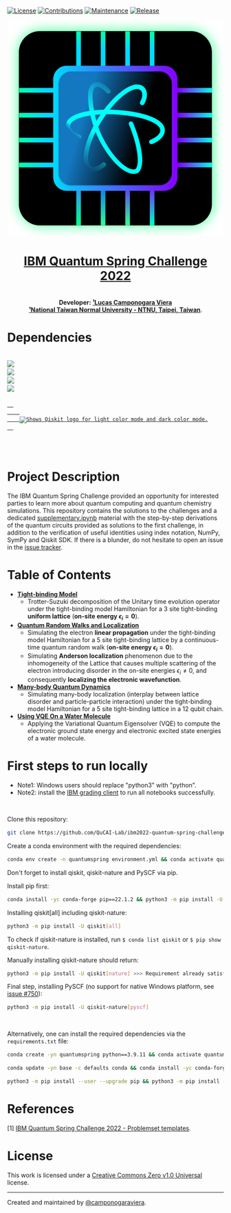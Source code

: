 <!-- Badges: -->
[![License](https://img.shields.io/github/license/QuCAI-Lab/ibm2022-quantum-spring-challenge.svg?logo=CreativeCommons&style=flat-square)](https://github.com/QuCAI-Lab/ibm2022-quantum-spring-challenge/blob/dev/LICENSE.md)
[![Contributions](https://img.shields.io/badge/contributions-welcome-orange?style=flat-square)](https://github.com/QuCAI-Lab/ibm2022-quantum-spring-challenge/pulls)
[![Maintenance](https://img.shields.io/badge/Maintained%3F-yes-green.svg)](https://github.com/QuCAI-Lab/ibm2022-quantum-spring-challenge/graphs/commit-activity)
[![Release](https://img.shields.io/github/release/QuCAI-Lab/ibm2022-quantum-spring-challenge.svg)](https://github.com/QuCAI-Lab/ibm2022-quantum-spring-challenge/releases)

<!-- Logo: -->
<div align="center">
  <a href="https://qucai-lab.github.io/"><img src="https://github.com/QuCAI-Lab/qucai-lab.github.io/blob/main/assets/QuCAI-Lab.png" height="500" width="500" /></a>
</div>

<!-- Title: -->
<div align="center">
  <h1> <a href="https://challenges.quantum-computing.ibm.com/spring-2022"> IBM Quantum Spring Challenge 2022 </a></h1>
</div>
<br>

<!-- Author: -->
<div align="center">
  <b>Developer: <a target="_blank" href="https://github.com/camponogaraviera">¹Lucas Camponogara Viera</a></b>
<br>
<b><a target="_blank" href="https://en.ntnu.edu.tw/">¹National Taiwan Normal University - NTNU, Taipei, Taiwan</a></b>.
<br>
</div>


<!-- Dependencies: -->
# Dependencies
<code>
<a href="https://www.python.org/" target="_blank" rel="noopener noreferrer"><img height="27" src="https://www.python.org/static/img/python-logo.png"></a>
<a href="https://numpy.org/" target="_blank" rel="noopener noreferrer"><img height="27" src="https://numpy.org/images/logo.svg"></a>
<a href="https://matplotlib.org" target="_blank" rel="noopener noreferrer"><img height="27" src="https://matplotlib.org/_static/images/logo2.svg"></a>
<a href="https://pyscf.org/" target="_blank" rel="noopener noreferrer"><img height="27" src="https://pyscf.org/_images/pyscf-logo.png"></a>
<a href="https://qiskit.org/" target="_blank" rel="noopener noreferrer">
  <picture>
    <source media="(prefers-color-scheme: dark)" srcset="https://qiskit.org/documentation/stable/0.19/_static/logo.png">
    <img alt="Shows Qiskit logo for light color mode and dark color mode." src="https://upload.wikimedia.org/wikipedia/commons/thumb/5/51/Qiskit-Logo.svg/1200px-Qiskit-Logo.svg.png" height="27">
  </picture>
</a>
</code>
<br>
<br>
  

# Project Description

The IBM Quantum Spring Challenge provided an opportunity for interested parties to learn more about quantum computing and quantum chemistry simulations. This repository contains the solutions to the challenges and a dedicated [supplementary.ipynb](supplementary.ipynb) material with the step-by-step derivations of the quantum circuits provided as solutions to the first challenge, in addition to the verification of useful identities using index notation, NumPy, SymPy and Qiskit SDK. If there is a blunder, do not hesitate to open an issue in the [issue tracker](https://github.com/QuCAI-Lab/ibm2022-quantum-spring-challenge/issues).
  
  
# Table of Contents

- **[Tight-binding Model](https://github.com/QuCAI-Lab/ibm2022-quantum-spring-challenge/blob/dev/exercise1/solution1.ipynb)**
  - Trotter-Suzuki decomposition of the Unitary time evolution operator under the tight-binding model Hamiltonian for a 3 site tight-binding **uniform lattice** (**on-site energy $\epsilon_i = 0$**).
- **[Quantum Random Walks and Localization](https://github.com/QuCAI-Lab/ibm2022-quantum-spring-challenge/blob/dev/exercise2/solution2.ipynb)**
  - Simulating the electron **linear propagation** under the tight-binding model Hamiltonian for a 5 site tight-binding lattice by a continuous-time quantum random walk (**on-site energy $\epsilon_i = 0$**). 
  - Simulating **Anderson localization** phenomenon due to the inhomogeneity of the Lattice that causes multiple scattering of the electron introducing disorder in the on-site energies $\epsilon_i \neq 0$, and consequently **localizing the electronic wavefunction**.
- **[Many-body Quantum Dynamics](https://github.com/QuCAI-Lab/ibm2022-quantum-spring-challenge/blob/dev/exercise3/solution3.ipynb)**
  - Simulating many-body localization (interplay between lattice disorder and particle-particle interaction) under the tight-binding model Hamiltonian for a 5 site tight-binding lattice in a 12 qubit chain.
- **[Using VQE On a Water Molecule](https://github.com/QuCAI-Lab/ibm2022-quantum-spring-challenge/blob/dev/exercise4/solution4.ipynb)**
  - Applying the Variational Quantum Eigensolver (VQE) to compute the electronic ground state energy and electronic excited state energies of a water molecule.
  
  
# First steps to run locally

- Note1: Windows users should replace "python3" with "python".
- Note2: install the [IBM grading client](https://github.com/qiskit-community/Quantum-Challenge-Grader#run-locally) to run all notebooks successfully.
  
<br>
  
Clone this repository:
```bash
git clone https://github.com/QuCAI-Lab/ibm2022-quantum-spring-challenge.git && cd ibm2022-quantum-spring-challenge
```
Create a conda environment with the required dependencies:
```bash
conda env create -n quantumspring environment.yml && conda activate quantumspring
```
Don't forget to install qiskit, qiskit-nature and PySCF via pip. 

Install pip first:
```bash
conda install -yc conda-forge pip==22.1.2 && python3 -m pip install -U --upgrade pip
```
Installing qiskit[all] including qiskit-nature:
```bash
python3 -m pip install -U qiskit[all]
```
To check if qiskit-nature is installed, run `$ conda list qiskit` or `$ pip show qiskit-nature`. 
  
Manually installing qiskit-nature should return:
```bash
python3 -m pip install -U qiskit[nature] >>> Requirement already satisfied
```
Final step, installing PySCF (no support for native Windows platform, see [issue #750](https://github.com/pyscf/pyscf/issues/750)):
```bash
python3 -m pip install -U qiskit-nature[pyscf]
```

  
<br>
  
Alternatively, one can install the required dependencies via the `requirements.txt` file:
```bash
conda create -yn quantumspring python==3.9.11 && conda activate quantumspring
```
```bash
conda update -yn base -c defaults conda && conda install -yc conda-forge pip==22.1.2
```
```bash
python3 -m pip install --user --upgrade pip && python3 -m pip install -r requirements.txt
```

  
# References
  
\[1] [IBM Quantum Spring Challenge 2022 - Problemset templates](https://github.com/qiskit-community/ibm-quantum-spring-challenge-2022).
  
  
# License

This work is licensed under a [Creative Commons Zero v1.0 Universal](LICENSE) license.

<hr>

Created and maintained by [@camponogaraviera][1].

[1]: https://github.com/camponogaraviera
